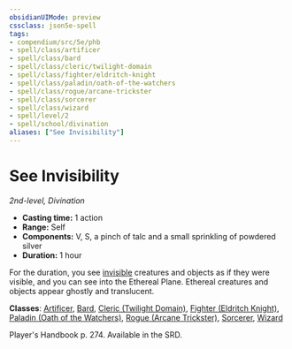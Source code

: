 ```yaml
---
obsidianUIMode: preview
cssclass: json5e-spell
tags:
- compendium/src/5e/phb
- spell/class/artificer
- spell/class/bard
- spell/class/cleric/twilight-domain
- spell/class/fighter/eldritch-knight
- spell/class/paladin/oath-of-the-watchers
- spell/class/rogue/arcane-trickster
- spell/class/sorcerer
- spell/class/wizard
- spell/level/2
- spell/school/divination
aliases: ["See Invisibility"]
---
```

# See Invisibility
*2nd-level, Divination*  

- **Casting time:** 1 action
- **Range:** Self
- **Components:** V, S, a pinch of talc and a small sprinkling of powdered silver
- **Duration:** 1 hour

For the duration, you see [invisible](../../5e-rules/conditions.md##invisible) creatures and objects as if they were visible, and you can see into the Ethereal Plane. Ethereal creatures and objects appear ghostly and translucent.

**Classes**: [Artificer](../classes/artificer-tce.md#), [Bard](../classes/bard.md#), [Cleric (Twilight Domain)](../classes/cleric-twilight-domain-tce.md#), [Fighter (Eldritch Knight)](../classes/fighter-eldritch-knight.md#), [Paladin (Oath of the Watchers)](../classes/paladin-oath-of-the-watchers-tce.md#), [Rogue (Arcane Trickster)](../classes/rogue-arcane-trickster.md#), [Sorcerer](../classes/sorcerer.md#), [Wizard](../classes/wizard.md#)

Player's Handbook p. 274. Available in the SRD.